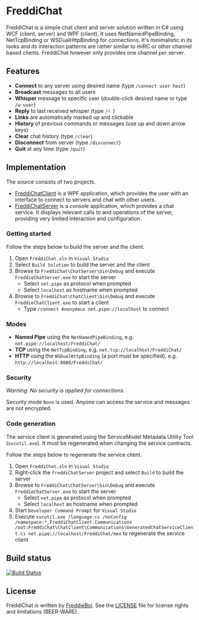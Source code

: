 FreddiChat
==========
FreddiChat is a simple chat client and server solution written in C# using WCF (client, server) and WPF (client). It uses NetNamedPipeBinding, NetTcpBinding or WSDualHttpBinding for connections. It's minimalistic in its looks and its interaction patterns are rather similar to mIRC or other channel based clients. FreddiChat however only provides one channel per server.

Features
--------
+ **Connect** to any server using desired name (type `/connect user host`)
+ **Broadcast** messages to all users
+ **Whisper** message to specific user (double-click desired name or type `/w user`)
+ **Reply** to last received whisper (type `/r `)
+ **Links** are automatically marked up and clickable
+ **History** of previous commands or messages (use up and down arrow keys)
+ **Clear** chat history (type `/clear`)
+ **Disconnect** from server (type `/disconnect`)
+ **Quit** at any time (type `/quit`)

Implementation
--------------
The source consists of two projects.

+ [FreddiChatClient](https://github.com/FreddieBoi/FreddiChat/tree/master/ChatClient "FreddiChatClient on github") is a WPF application, which provides the user with an interface to connect to servers and chat with other users.
+ [FreddiChatServer](https://github.com/FreddieBoi/FreddiChat/tree/master/ChatServer "FreddiChatServer on github") is a console application, which provides a chat service. It displays relevant calls to and operations of the server, providing very limited interaction and configuration.

### Getting started
Follow the steps below to build the server and the client.

1. Open `FreddiChat.sln` in `Visual Studio`
2. Select `Build Solution` to build the server and the client
3. Browse to `FreddiChat\ChatServer\bin\Debug` and execute `FreddieChatServer.exe` to start the server
    + Select `net.pipe` as protocol when prompted
    + Select `localhost` as hostname when prompted
4. Browse to `FreddiChat\ChatClient\bin\Debug` and execute `FreddieChatClient.exe` to start a client
    + Type `/connect Anonymous net.pipe://localhost` to connect

### Modes
+ **Named Pipe** using the `NetNamedPipeBinding`, e.g. `net.pipe://localhost/FreddiChat/`
+ **TCP** using the `NetTcpBinding`, e.g. `net.tcp://localhost/FreddiChat/`
+ **HTTP** using the `WSDualHttpBinding` (a port must be specified), e.g. `http://localhost:8080/FreddiChat/`

### Security
*Warning: No security is applied for connections.*

Security mode `None` is used. Anyone can access the service and messages are not encrypted.

### Code generation
The service client is generated using the ServiceModel Metadata Utility Tool (`svcutil.exe`). It must be regenerated when changing the service contracts.

Follow the steps below to regenerate the service client.

1. Open `FreddiChat.sln` in `Visual Studio`
2. Right-click the `FreddiChatServer` project and select `Build` to build the server
3. Browse to `FreddiChat\ChatServer\bin\Debug` and execute `FreddieChatServer.exe` to start the server
    + Select `net.pipe` as protocol when prompted
    + Select `localhost` as hostname when prompted
4. Start `Developer Command Prompt` for `Visual Studio`
5. Execute `svcutil.exe /language:cs /noConfig /namespace:*,FreddiChatClient.Communications /out:FreddiChat\ChatClient\Communications\GeneratedChatServiceClient.cs net.pipe://localhost/FreddiChat/mex` to regenerate the service client

Build status
------------
[![Build Status](https://travis-ci.org/FreddieBoi/FreddiChat.svg?branch=master)](https://travis-ci.org/FreddieBoi/FreddiChat)

License
-------
FreddiChat is written by [FreddieBoi](https://github.com/FreddieBoi "FreddieBoi on github"). See the [LICENSE](https://github.com/FreddieBoi/FreddiChat/blob/master/LICENSE) file for license rights and limitations (BEER-WARE).
